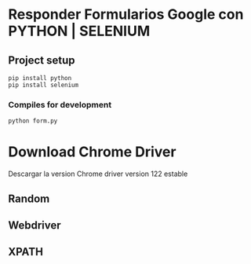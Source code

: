 # Responder Formularios Google con PYTHON | SELENIUM

## Project setup
```
pip install python
pip install selenium
```

### Compiles for development
```
python form.py
```
# Download Chrome Driver

Descargar la version Chrome driver version 122 estable

## Random
## Webdriver
## XPATH

